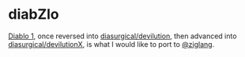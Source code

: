 # diabZlo
[Diablo 1](https://en.wikipedia.org/wiki/Diablo_(video_game)),
once reversed into [diasurgical/devilution](https://github.com/diasurgical/devilution),
then advanced into [diasurgical/devilutionX](https://github.com/diasurgical/devilutionX),
is what I would like to port to [@ziglang](https://github.com/ziglang/zig).

